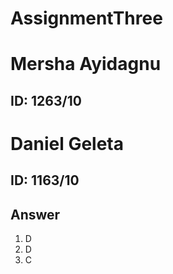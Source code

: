 # AssignmentThree<br>
# Mersha Ayidagnu<br>
 ## ID: 1263/10<br>
# Daniel Geleta<br>
 ## ID: 1163/10<br>
## Answer
1. D<br>
2. D<br>
3. C<br>
